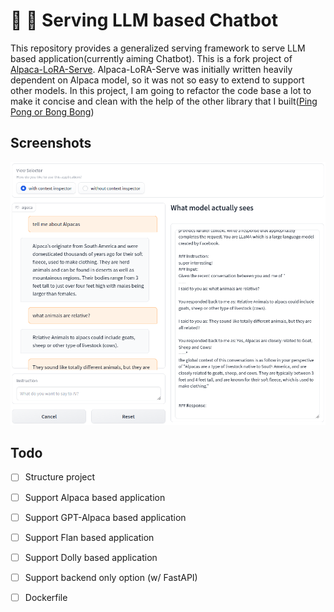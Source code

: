 # 💬 🚀 Serving LLM based Chatbot

This repository provides a generalized serving framework to serve LLM based application(currently aiming Chatbot). This is a fork project of [Alpaca-LoRA-Serve](https://github.com/deep-diver/Alpaca-LoRA-Serve). Alpaca-LoRA-Serve was initially written heavily dependent on Alpaca model, so it was not so easy to extend to support other models. In this project, I am going to refactor the code base a lot to make it concise and clean with the help of the other library that I built([Ping Pong or Bong Bong](https://github.com/deep-diver/PingPong))

## Screenshots

![](https://raw.githubusercontent.com/deep-diver/LLM-Serve/main/assets/preview.png)

## Todo
- [ ] Structure project
- [ ] Support Alpaca based application 
- [ ] Support GPT-Alpaca based application
- [ ] Support Flan based application
- [ ] Support Dolly based application
- [ ] Support backend only option (w/ FastAPI)
- [ ] Dockerfile

